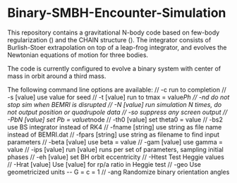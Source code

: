 Binary-SMBH-Encounter-Simulation
================================

This repository contains a gravitational N-body code based on few-body regularization () and the CHAIN structure (). The integrator consists of Burlish-Stoer extrapolation on top of a leap-frog integrator, and evolves the Newtonian equations of motion for three bodies.

The code is currently configured to evolve a binary system with center of mass in orbit around a third mass.

The following command line options are available:
	//	-c				run to completion
	//	-s [value]		use value for seed
	//	-t [value]		run to tmax = value*Ph
	//	-nd				do not stop sim when BEMRI is disrupted
	//	-N [value]		run simulation N times, do not output position or quadrupole data
	//	-so				suppress any screen output
  //  -PbN [value]	set Pb = value*tnode
  //	-th0 [value]	set theta0 = value
  //	-bs2			use BS integrator instead of RK4
  //	-fname [string]	use string as file name instead of BEMRI.dat
  //	-fpars [string] use string as filename to find input parameters
  //	-beta [value]	use beta = value
	//	-gam [value]	use gamma = value
  //	-ips [value]	run [value] runs per set of parameters, sampling initial phases
  //	-eh [value]		set BH orbit eccentricity
	//	-Htest			Test Heggie values
	//	-Hrat [value]	Use [value] for rp/a ratio in Heggie test
	//	-geo			Use geometricized units -- G = c = 1
	//	-ang			Randomize binary orientation angles
